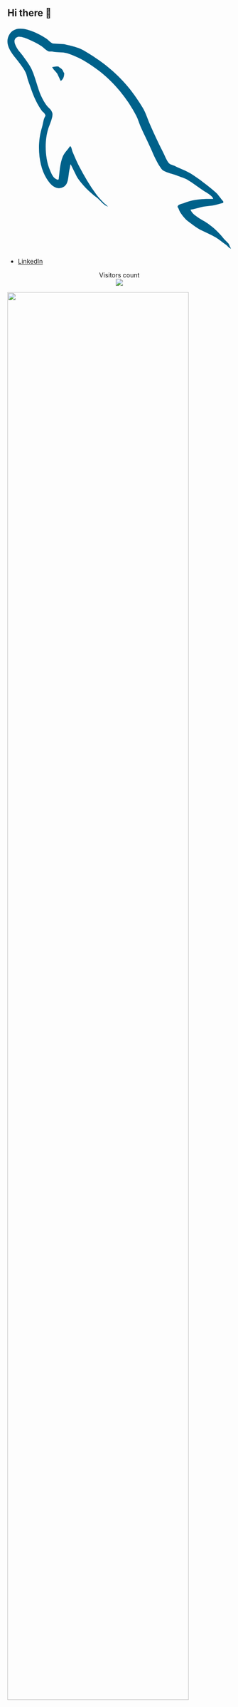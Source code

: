 ## Hi there 👋

<!--
**arthurtrento/arthurtrento** is a ✨ _special_ ✨ repository because its `README.md` (this file) appears on your GitHub profile.
         
-->




<i class="devicon-mysql-original"></i>

<svg viewBox="0 0 128 128">
<path fill="#00618A" d="M117.688 98.242c-6.973-.191-12.297.461-16.852 2.379-1.293.547-3.355.559-3.566 2.18.711.746.82 1.859 1.387 2.777 1.086 1.754 2.922 4.113 4.559 5.352 1.789 1.348 3.633 2.793 5.551 3.961 3.414 2.082 7.223 3.27 10.504 5.352 1.938 1.23 3.859 2.777 5.75 4.164.934.684 1.563 1.75 2.773 2.18v-.195c-.637-.812-.801-1.93-1.387-2.777l-2.578-2.578c-2.52-3.344-5.719-6.281-9.117-8.719-2.711-1.949-8.781-4.578-9.91-7.73l-.199-.199c1.922-.219 4.172-.914 5.949-1.391 2.98-.797 5.645-.59 8.719-1.387l4.164-1.187v-.793c-1.555-1.594-2.664-3.707-4.359-5.152-4.441-3.781-9.285-7.555-14.273-10.703-2.766-1.746-6.184-2.883-9.117-4.363-.988-.496-2.719-.758-3.371-1.586-1.539-1.961-2.379-4.449-3.566-6.738-2.488-4.793-4.93-10.023-7.137-15.066-1.504-3.437-2.484-6.828-4.359-9.91-9-14.797-18.687-23.73-33.695-32.508-3.195-1.867-7.039-2.605-11.102-3.57l-6.543-.395c-1.332-.555-2.715-2.184-3.965-2.977C16.977 3.52 4.223-3.312.539 5.672-1.785 11.34 4.016 16.871 6.09 19.746c1.457 2.012 3.32 4.273 4.359 6.539.688 1.492.805 2.984 1.391 4.559 1.438 3.883 2.695 8.109 4.559 11.695.941 1.816 1.98 3.727 3.172 5.352.727.996 1.98 1.438 2.18 2.973-1.227 1.715-1.297 4.375-1.984 6.543-3.098 9.77-1.926 21.91 2.578 29.137 1.383 2.223 4.641 6.98 9.117 5.156 3.918-1.598 3.043-6.539 4.164-10.902.254-.988.098-1.715.594-2.379v.199l3.57 7.133c2.641 4.254 7.324 8.699 11.297 11.699 2.059 1.555 3.68 4.242 6.344 5.152v-.199h-.199c-.516-.805-1.324-1.137-1.98-1.781-1.551-1.523-3.277-3.414-4.559-5.156-3.613-4.902-6.805-10.27-9.711-15.855-1.391-2.668-2.598-5.609-3.77-8.324-.453-1.047-.445-2.633-1.387-3.172-1.281 1.988-3.172 3.598-4.164 5.945-1.582 3.754-1.789 8.336-2.375 13.082-.348.125-.195.039-.398.199-2.762-.668-3.73-3.508-4.758-5.949-2.594-6.164-3.078-16.09-.793-23.191.59-1.836 3.262-7.617 2.18-9.316-.516-1.691-2.219-2.672-3.172-3.965-1.18-1.598-2.355-3.703-3.172-5.551-2.125-4.805-3.113-10.203-5.352-15.062-1.07-2.324-2.875-4.676-4.359-6.738-1.645-2.289-3.484-3.977-4.758-6.742-.453-.984-1.066-2.559-.398-3.566.215-.684.516-.969 1.191-1.191 1.148-.887 4.352.297 5.547.793 3.18 1.32 5.832 2.578 8.527 4.363 1.289.855 2.598 2.512 4.16 2.973h1.785c2.789.641 5.914.195 8.523.988 4.609 1.402 8.738 3.582 12.488 5.949 11.422 7.215 20.766 17.48 27.156 29.734 1.027 1.973 1.473 3.852 2.379 5.945 1.824 4.219 4.125 8.559 5.941 12.688 1.816 4.113 3.582 8.27 6.148 11.695 1.348 1.801 6.551 2.766 8.918 3.766 1.66.699 4.379 1.43 5.949 2.379 3 1.809 5.906 3.965 8.723 5.945 1.402.992 5.73 3.168 5.945 4.957zm-88.605-75.52c-1.453-.027-2.48.156-3.566.395v.199h.195c.695 1.422 1.918 2.34 2.777 3.566l1.98 4.164.199-.195c1.227-.867 1.789-2.25 1.781-4.363-.492-.52-.562-1.164-.992-1.785-.562-.824-1.66-1.289-2.375-1.98zm0 0"></path>
</svg>



- [LinkedIn](www.linkedin.com/in/arthur-trento-768ab660) 

<p align="center"> 
  Visitors count<br>
  <img src="https://profile-counter.glitch.me/garimasingh128/count.svg" />
</p>

<img src="stats.gif" width="90%"><br/><br/>
